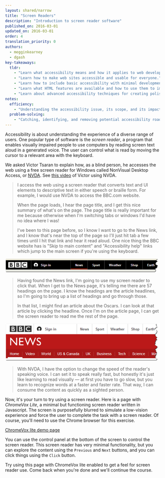 ```yaml
---
layout: shared/narrow
title: "Screen Readers"
description: "Introduction to screen reader software"
published_on: 2016-03-01
updated_on: 2016-03-01
order: 4
translation_priority: 0
authors:
  - megginkearney
  - dgash
key-takeaways:
  tldr: 
    - "Learn what accessibility means and how it applies to web development."
    - "Learn how to make web sites accessible and usable for everyone."
    - "Learn how to include basic accessibility with minimal development impace."
    - "Learn what HTML features are available and how to use them to improve accessibility."
    - "Learn about advanced accessibility techniques for creating polished accessibility experiences."
notes:
  efficiency:
    - "Understanding the accessibility issue, its scope, and its impact can make you a better web developer."
  problem-solving:
    - "Catching, identifying, and removing potential accessibility roadblocks before they happen can improve your development process and reduce maintenance requirements."
---
```


Accessibility is about understanding the experience of a diverse range of users. One popular type of software is the *screen reader*, a program that enables visually impaired people to use computers by reading screen text aloud in a generated voice. The user can control what is read by moving the cursor to a relevant area with the keyboard.

We asked Victor Tsaran to explain how, as a blind person, he accesses the web using a free screen reader for Windows called NonVisual Desktop Access, or <a href="http://www.nvaccess.org/" target="_blank">NVDA</a>. See <a href="https://www.youtube.com/watch?v=QW_dUs9D1oQ" target="_blank">this video</a> of Victor using NVDA.

>I access the web using a screen reader that converts text and UI elements to descriptive text in either speech or braille form. For example, I would use NVDA to access the BBC.com website.
>
>When the page loads, I hear the page title, and I get this nice summary of what's on the page. The page title is really important for me because otherwise when I'm switching tabs or windows I'd have no idea where I was!
>
>I've been to this page before, so I know I want to go to the News link, and I know that's near the top of the page so I'll just hit tab a few times until I hit that link and hear it read aloud. One nice thing the BBC website has is "Skip to main content" and "Accessibility help" links which jump to the main screen if you're using the keyboard.

![BBC menu 1](imgs/bbcmenu1.png)

>Having found the News link, I'm going to use my screen reader to click that. When I get to the News page, it's telling me there are 57 headings on the page. I know the headings are the article headlines, so I'm going to bring up a list of headings and go through those.
>
>In that list, I might find an article about the Oscars. I can look at that article by clicking the headline. Once I'm on the article page, I can get the screen reader to read me the rest of the page.

![BBC menu 2](imgs/bbcmenu2.png)

>With NVDA, I have the option to change the speed of the reader's speaking voice. I can set it to speak really fast, but honestly it's just like learning to read visually &mdash; at first you have to go slow, but you learn to recognize words at a faster and faster rate. That way, I can consume the content as quickly as a sighted person.

Now, it's your turn to try using a screen reader. Here is a page with *ChromeVox Lite*, a minimal but functioning screen reader written in Javascript. The screen is purposefully blurred to simulate a low-vision experience and force the user to complete the task with a screen reader. Of course, you'll need to use the Chrome browser for this exercise.

<a href="http://udacity.github.io/ud891/lesson3-semantics-built-in/02-chromevox-lite/" target="_blank">ChromeVox lite demo page</a>

You can use the control panel at the bottom of the screen to control the screen reader. This screen reader has very minimal functionality, but you can explore the content using the `Previous` and `Next` buttons, and you can click things using the `Click` button.

Try using this page with ChromeVox lite enabled to get a feel for screen reader use. Come back when you're done and we'll continue the course.
